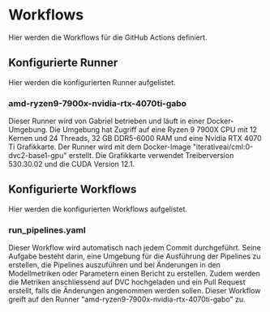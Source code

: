 # Workflows
Hier werden die Workflows für die GitHub Actions definiert.

## Konfigurierte Runner
Hier werden die konfigurierten Runner aufgelistet.
### amd-ryzen9-7900x-nvidia-rtx-4070ti-gabo
Dieser Runner wird von Gabriel betrieben und läuft in einer Docker-Umgebung. Die Umgebung hat Zugriff auf eine Ryzen 9 7900X CPU mit 12 Kernen und 24 Threads, 32 GB DDR5-6000 RAM und eine Nvidia RTX 4070 Ti Grafikkarte. Der Runner wird mit dem Docker-Image "iterativeai/cml:0-dvc2-base1-gpu" erstellt. Die Grafikkarte verwendet Treiberversion 530.30.02 und die CUDA Version 12.1.

## Konfigurierte Workflows
Hier werden die konfigurierten Workflows aufgelistet.
### run_pipelines.yaml
Dieser Workflow wird automatisch nach jedem Commit durchgeführt. Seine Aufgabe besteht darin, eine Umgebung für die Ausführung der Pipelines zu erstellen, die Pipelines auszuführen und bei Änderungen in den Modellmetriken oder Parametern einen Bericht zu erstellen. Zudem werden die Metriken anschliessend auf DVC hochgeladen und ein Pull Request erstellt, falls die Änderungen angenommen werden sollen.
Dieser Workflow greift auf den Runner "amd-ryzen9-7900x-nvidia-rtx-4070ti-gabo" zu.
